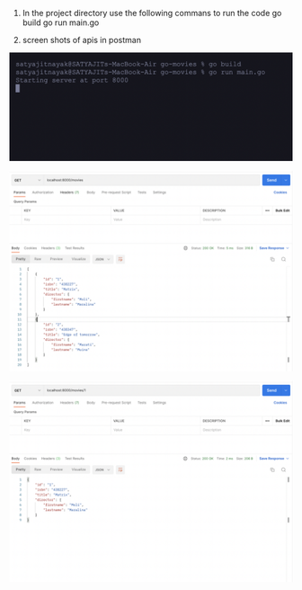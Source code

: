 1. In the project directory use the following commans to run the code
   go build
   go run main.go

2. screen shots of apis in postman

![Running server in terminal](./images/3.png)

![get movies](./images/1.png)

![get movie by ID](./images/2.png)
